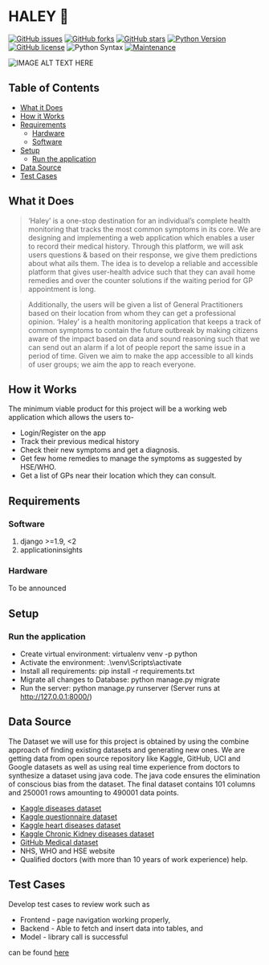 # HALEY :dancer: 
[![GitHub issues](https://img.shields.io/github/issues/GroupProjectSem3/Haley)](https://github.com/GroupProjectSem3/Haley/issues)
[![GitHub forks](https://img.shields.io/github/forks/GroupProjectSem3/Haley)](https://github.com/GroupProjectSem3/Haley/network)
[![GitHub stars](https://img.shields.io/github/stars/GroupProjectSem3/Haley)](https://github.com/GroupProjectSem3/Haley/stargazers)
[![Python Version](https://img.shields.io/badge/Python-3.5|3.6-blue.svg)](https://shields.io/)
[![GitHub license](https://img.shields.io/github/license/GroupProjectSem3/Haley)](https://github.com/GroupProjectSem3/Haley/blob/master/LICENSE)
![Python Syntax](https://github.com/Rishit-dagli/Smart-Queuing-System-On-Edge/workflows/Python%20Syntax/badge.svg)
[![Maintenance](https://img.shields.io/badge/Maintained%3F-yes-green.svg)](https://GitHub.com/Naereen/StrapDown.js/graphs/commit-activity)

![IMAGE ALT TEXT HERE](https://github.com/GroupProjectSem3/Haley/blob/master/images/Haley.png)

## Table of Contents
- [What it Does](#what-it-does)
- [How it Works](#how-it-works)
- [Requirements](#requirements)
  * [Hardware](#hardware)
  * [Software](#software)
- [Setup](#setup)
  * [Run the application](#run-the-application)
- [Data Source](#data-source)
- [Test Cases](#test-cases)


## What it Does
>‘Haley’ is a one-stop destination for an individual’s complete health monitoring that tracks the most common symptoms in its core. We are designing and implementing a web application which enables a user to record their medical history. Through this platform, we will ask users questions & based on their response, we give them predictions about what ails them. The idea is to develop a reliable and accessible platform that gives user-health advice such that they can avail home remedies and over the counter solutions if the waiting period for GP appointment is long.

>Additionally, the users will be given a list of General Practitioners based on their location from whom they can get a professional opinion. ‘Haley’ is a health monitoring application that keeps a track of common symptoms to contain the future outbreak by making citizens aware of the impact based on data and sound reasoning such that we can send out an alarm if a lot of people report the same issue in a period of time. Given we aim to make the app accessible to all kinds of user groups; we aim the app to reach everyone.

## How it Works
The minimum viable product for this project will be a working web application which allows the users to-
*	Login/Register on the app
*	Track their previous medical history
*	Check their new symptoms and get a diagnosis.
*	Get few home remedies to manage the symptoms as suggested by HSE/WHO.
*	Get a list of GPs near their location which they can consult.


## Requirements

### Software
1. django >=1.9, <2
2. applicationinsights

### Hardware
To be announced


## Setup

### Run the application 
* Create virtual environment: virtualenv venv -p python
* Activate the environment: .\venv\Scripts\activate
* Install all requirements: pip install -r requirements.txt
* Migrate all changes to Database: python manage.py migrate
* Run the server: python manage.py runserver
  (Server runs at http://127.0.0.1:8000/)


## Data Source
The Dataset we will use for this project is obtained by using the combine approach of finding existing datasets and generating new ones. We are getting data from open source repository like Kaggle, GitHub, UCI and Google datasets as well as using real time experience from doctors to synthesize a dataset using java code. The java code ensures the elimination of conscious bias from the dataset. The final dataset contains 101 columns and 250001 rows amounting to 490001 data points. 
* [Kaggle diseases dataset](https://www.kaggle.com/priya1207/diseases-dataset)
* [Kaggle questionnaire dataset](https://www.kaggle.com/moradnejad/nhanes-questionnaires-datasets-20172018-csv?)
* [Kaggle heart diseases dataset](https://www.kaggle.com/johnsmith88/heart-disease-dataset)
* [Kaggle Chronic Kidney diseases dataset](https://www.kaggle.com/mansoordaku/ckdisease)
* [GitHub Medical dataset](https://github.com/adalca/medical-datasets)
* NHS, WHO and HSE website
* Qualified doctors (with more than 10 years of work experience) help.


## Test Cases
Develop test cases to review work such as
* Frontend - page navigation working properly,
* Backend - Able to fetch and insert data into tables, and
* Model - library call is successful

can be found [here](https://drive.google.com/file/d/1eb_F5XE5R0ldAp-P0bCLveQUhN8HD6Jb/view?usp=sharing)
